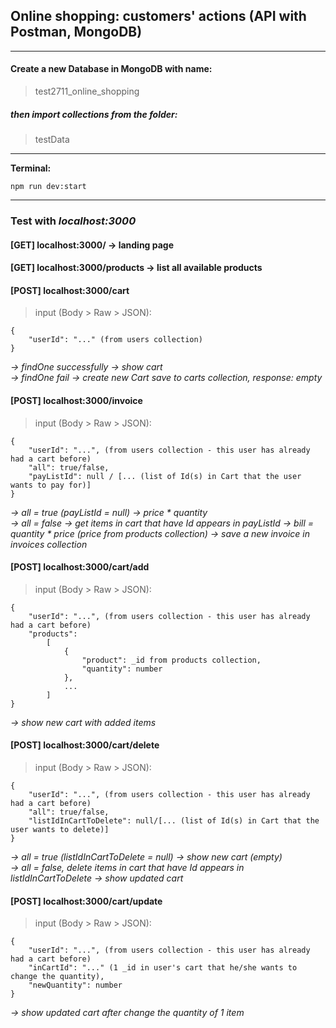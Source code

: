 ## Online shopping: customers' actions (API with Postman, MongoDB)

---
#### Create a new Database in MongoDB with name:
> test2711_online_shopping

##### then import collections from the folder:
> testData

---
**Terminal:**
``` 
npm run dev:start
```
---
### Test with *localhost:3000*

#### [GET] localhost:3000/ -> landing page

#### [GET] localhost:3000/products -> list all available products

#### [POST] localhost:3000/cart  
> input (Body > Raw > JSON):  
``` 
{
    "userId": "..." (from users collection) 
}
```
*-> findOne successfully -> show cart*  
*-> findOne fail -> create new Cart save to carts collection, response: empty*  

#### [POST] localhost:3000/invoice   
> input (Body > Raw > JSON):  
```
{
    "userId": "...", (from users collection - this user has already had a cart before)  
    "all": true/false,  
    "payListId": null / [... (list of Id(s) in Cart that the user wants to pay for)]  
}
```
*-> all = true (payListId = null) -> price * quantity*  
*-> all = false -> get items in cart that have Id appears in payListId -> bill = quantity * price (price from products collection) -> save a new invoice in invoices collection*  

#### [POST] localhost:3000/cart/add  
> input (Body > Raw > JSON):  
```
{
    "userId": "...", (from users collection - this user has already had a cart before)  
    "products":   
        [  
            {  
                "product": _id from products collection,   
                "quantity": number  
            },  
            ...  
        ]
}
```  
*-> show new cart with added items*

#### [POST] localhost:3000/cart/delete  
> input (Body > Raw > JSON):  
```
{
    "userId": "...", (from users collection - this user has already had a cart before)  
    "all": true/false,  
    "listIdInCartToDelete": null/[... (list of Id(s) in Cart that the user wants to delete)]  
}	
```
*-> all = true (listIdInCartToDelete = null) -> show new cart (empty)*  
*-> all = false, delete items in cart that have Id appears in listIdInCartToDelete -> show updated cart*  

#### [POST] localhost:3000/cart/update  
> input (Body > Raw > JSON):  
```
{
    "userId": "...", (from users collection - this user has already had a cart before)  
    "inCartId": "..." (1 _id in user's cart that he/she wants to change the quantity),  
    "newQuantity": number  
}
```
*-> show updated cart after change the quantity of 1 item*